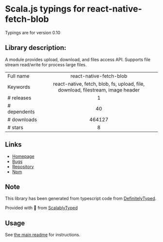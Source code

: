 
# Scala.js typings for react-native-fetch-blob

Typings are for version 0.10

## Library description:
A module provides upload, download, and files access API. Supports file stream read/write for process large files.

|                    |                 |
| ------------------ | :-------------: |
| Full name          | react-native-fetch-blob |
| Keywords           | react-native, fetch, blob, fs, upload, file, download, filestream, image header |
| # releases         | 1 |
| # dependents       | 40 |
| # downloads        | 464127 |
| # stars            | 8 |

## Links
- [Homepage](https://github.com/wkh237/react-native-fetch-blob#readme)
- [Bugs](https://github.com/wkh237/react-native-fetch-blob/issues)
- [Repository](https://github.com/wkh237/react-native-fetch-blob)
- [Npm](https://www.npmjs.com/package/react-native-fetch-blob)
    


## Note
This library has been generated from typescript code from [DefinitelyTyped](https://definitelytyped.org).

Provided with :purple_heart: from [ScalablyTyped](https://github.com/oyvindberg/ScalablyTyped)

## Usage
See [the main readme](../../readme.md) for instructions.



